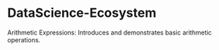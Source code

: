 # DataScience-Ecosystem
Arithmetic Expressions: Introduces and demonstrates basic arithmetic operations.
